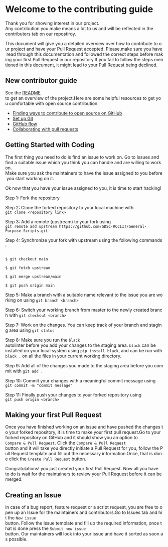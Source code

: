 # Welcome to the contributing guide

Thank you for showing interest in our project. Any contribution you make means a lot to us and will be reflected in the contributors tab on our repostiroy.

This document will give you a detailed overview over how to contribute to our project and have your Pull Request accepted. Please,make sure you have read through this documentation and followed the correct steps before making your first Pull Request in our repository.If you fail to follow the steps mentioned in this document, it might lead to your Pull Request being declined.


## New contributor guide

See the [README](README.md) to get an overview of the project.Here are some helpful resources to get you comfortable with open source contribution:
- [Finding ways to contribute to open source on GitHub](https://docs.github.com/en/get-started/exploring-projects-on-github/finding-ways-to-contribute-to-open-source-on-github)
- [Set up Git](https://docs.github.com/en/get-started/quickstart/set-up-git)
- [GitHub flow](https://docs.github.com/en/get-started/quickstart/github-flow)
- [Collaborating with pull requests](https://docs.github.com/en/github/collaborating-with-pull-requests)


## Getting Started with Coding

The first thing you need to do is find an issue to work on. Go to Issues and find a suitable issue which you think you can handle and are willing to work on. Make sure you ask the maintainers to have the issue assigned to you before you start working on it.

Ok now that you have your issue assigned to you, it is time to start hacking!

Step 1: Fork the repository

Step 2: Clone the forked repository to your local machine with `git clone <repository link>`

Step 3: Add a remote (upstream) to your fork using `git remote add upstream https://github.com/GDSC-RCCIIT/General-Purpose-Scripts.git`

Step 4: Synchronize your fork with upstream using the following commands:

```

$ git checkout main

$ git fetch upstream 

$ git merge upstream/main

$ git push origin main

```

Step 5: Make a branch with a suitable name relevant to the issue you are working on using `git branch <branch>`

Step 6: Switch your working branch from master to the newly created branch with `git checkout <branch>`

Step 7: Work on the changes. You can keep track of your branch and staging area using `git status`

Step 8: Make sure you run the `black` autolinter before you add your changes to the staging area. `black` can be installed on your local system using `pip install black`, and can be run with `black .` on all the files in your current working directory.

Step 9: Add all of the changes you made to the staging area before you commit with `git add .` 

Step 10: Commit your changes with a meaningful commit message using `git commit -m "commit message"`

Step 11: Finally push your changes to your forked repository using `git push origin <branch>`


## Making your first Pull Request

Once you have finished working on an issue and have pushed the changes to your forked repository, it is time to make your first pull request.Go to your forked repository on GitHub and it should show you an option to `Compare & Pull Request`. Click the `Compare & Pull Request` button and it will take you directly initiate a Pull Request for you, follow the Pull Request template and fill out the necessary information.Once, that is done click the `Create Pull Request` button. 

Congratulations! you just created your first Pull Request. Now all you have to do is wait for the maintainers to review your Pull Request before it can be merged.


## Creating an Issue

In case of a bug report, feature request or a script request, you are free to open up an Issue for the maintainers and contributors.Go to Issues tab and hit the `New issue` button. Follow the Issue template and fill up the required information, once that is done press the `Submit new issue` button. Our maintainers will look into your issue and have it sorted as soon as possible.